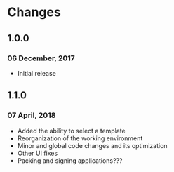 # Changes #

## 1.0.0 ##
### 06 December, 2017 ###
* Initial release

## 1.1.0 ##
### 07 April, 2018 ###
* Added the ability to select a template
* Reorganization of the working environment
* Minor and global code changes and its optimization
* Other UI fixes
* Packing and signing applications???